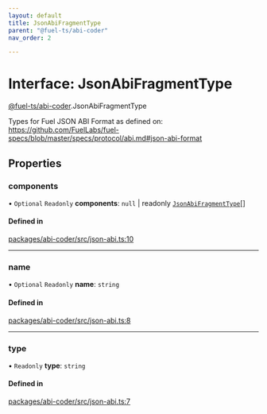 ```yaml
---
layout: default
title: JsonAbiFragmentType
parent: "@fuel-ts/abi-coder"
nav_order: 2

---
```


# Interface: JsonAbiFragmentType

[@fuel-ts/abi-coder](../index.md).JsonAbiFragmentType

Types for Fuel JSON ABI Format as defined on:
https://github.com/FuelLabs/fuel-specs/blob/master/specs/protocol/abi.md#json-abi-format

## Properties

### components

• `Optional` `Readonly` **components**: ``null`` \| readonly [`JsonAbiFragmentType`](JsonAbiFragmentType.md)[]

#### Defined in

[packages/abi-coder/src/json-abi.ts:10](https://github.com/FuelLabs/fuels-ts/blob/master/packages/abi-coder/src/json-abi.ts#L10)

___

### name

• `Optional` `Readonly` **name**: `string`

#### Defined in

[packages/abi-coder/src/json-abi.ts:8](https://github.com/FuelLabs/fuels-ts/blob/master/packages/abi-coder/src/json-abi.ts#L8)

___

### type

• `Readonly` **type**: `string`

#### Defined in

[packages/abi-coder/src/json-abi.ts:7](https://github.com/FuelLabs/fuels-ts/blob/master/packages/abi-coder/src/json-abi.ts#L7)
